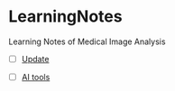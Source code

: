 # LearningNotes
Learning Notes of Medical Image Analysis

- [ ] [Update](Updates/Updates.md)

- [ ] [AI tools](Content/AITools.md)
